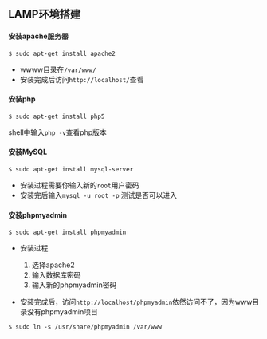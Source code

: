 LAMP环境搭建
-----------

#### 安装apache服务器

```shell
$ sudo apt-get install apache2
```

*  wwww目录在`/var/www/`
*  安装完成后访问`http://localhost/`查看 

#### 安装php

```shell
$ sudo apt-get install php5
```

shell中输入`php -v`查看php版本

#### 安装MySQL

```shell
$ sudo apt-get install mysql-server
```

*  安装过程需要你输入新的`root`用户密码
*  安装完后输入`mysql -u root -p` 测试是否可以进入


#### 安装phpmyadmin

```shell
$ sudo apt-get install phpmyadmin
```

- 安装过程
  1. 选择apache2
  2. 输入数据库密码
  3. 输入新的phpmyadmin密码

- 安装完成后，访问`http://localhost/phpmyadmin`依然访问不了，因为www目录没有phpmyadmin项目
```shell
$ sudo ln -s /usr/share/phpmyadmin /var/www 
```





